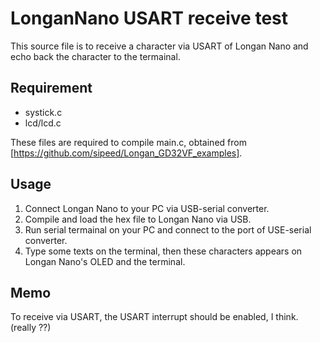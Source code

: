 # LonganNano USART receive test
This source file is to receive a character via USART of Longan Nano and echo back the character to 
the termainal. 

## Requirement
- systick.c
- lcd/lcd.c

These files are required to compile main.c, obtained from [https://github.com/sipeed/Longan_GD32VF_examples].

## Usage
1. Connect Longan Nano to your PC via USB-serial converter.
2. Compile and load the hex file to Longan Nano via USB.
3. Run serial termainal on your PC and connect to the port of USE-serial converter.
4. Type some texts on the terminal, then these characters appears on Longan Nano's OLED and the terminal.

## Memo
To receive via USART, the USART interrupt should be enabled, I think. (really ??)
